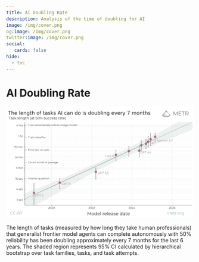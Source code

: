 ```yaml
---
title: AI Doubling Rate
description: Analysis of the time of doubling for AI
image: /img/cover.png
og:image: /img/cover.png
twitter:image: /img/cover.png
social:
   cards: false
hide:
  - toc
---
```


# AI Doubling Rate

![](length-of-tasks-log.png)

The length of tasks (measured by how long they take human professionals) that generalist frontier model agents can complete autonomously with 50% reliability has been doubling approximately every 7 months for the last 6 years. The shaded region represents 95% CI calculated by hierarchical bootstrap over task families, tasks, and task attempts.

<!--
<iframe src="./main.html" height="450px" scrolling="no"
  style="overflow: hidden;"></iframe>

```html
<iframe src="https://dmccreary.github.io/tracking-ai-course/sims/NAM/main.html"  height="450px" scrolling="no"
  style="overflow: hidden;"></iframe>
```

[Run the MicroSim](./main.html){ .md-button .md-button--primary }

[Edit the MicroSim]()
->

## References

[Measuring AI Ability to Complete Long Tasks](https://metr.org/blog/2025-03-19-measuring-ai-ability-to-complete-long-tasks/)
